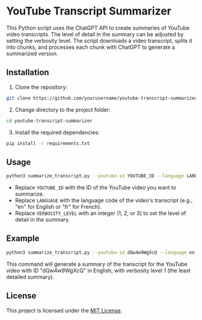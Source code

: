 # YouTube Transcript Summarizer

This Python script uses the ChatGPT API to create summaries of YouTube video transcripts. The level of detail in the summary can be adjusted by setting the verbosity level. The script downloads a video transcript, splits it into chunks, and processes each chunk with ChatGPT to generate a summarized version.

## Installation

1. Clone the repository:

```bash
git clone https://github.com/yourusername/youtube-transcript-summarizer.git
```

2. Change directory to the project folder:

```bash
cd youtube-transcript-summarizer
```

3. Install the required dependencies:

```bash
pip install -r requirements.txt
```

## Usage

```bash
python3 summarize_transcript.py --youtube-id YOUTUBE_ID --language LANGUAGE --verbose VERBOSITY_LEVEL
```

- Replace `YOUTUBE_ID` with the ID of the YouTube video you want to summarize.
- Replace `LANGUAGE` with the language code of the video's transcript (e.g., "en" for English or "fr" for French).
- Replace `VERBOSITY_LEVEL` with an integer (1, 2, or 3) to set the level of detail in the summary.

## Example

```bash
python3 summarize_transcript.py --youtube-id dQw4w9WgXcQ --language en --verbose 1
```

This command will generate a summary of the transcript for the YouTube video with ID "dQw4w9WgXcQ" in English, with verbosity level 1 (the least detailed summary).

## License

This project is licensed under the [MIT License](LICENSE).
